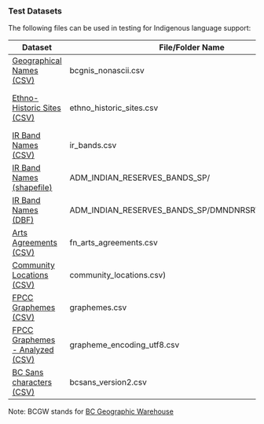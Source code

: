 ### Test Datasets

The following files can be used in testing for Indigenous language support:

| Dataset | File/Folder Name | Source |
| ------------- | ------------- | ------------- |
| [Geographical Names (CSV)](./bcgnis_nonascii.csv)  | bcgnis_nonascii.csv | BCGW: WHSE_BASEMAPPING.GNS_GEOGRAPHICAL_NAMES_SP  |
| [Ethno-Historic Sites (CSV)](./ethno_historic_sites.csv)  | ethno_historic_sites.csv | BCGW: WHSE_HUMAN_CULTURAL_ECONOMIC.FN_ETH_HIST_RPT_SITES_POINT <br> BCGW: WHSE_HUMAN_CULTURAL_ECONOMIC.FN_ETH_HIST_RPT_SITES_POLY |
| [IR Band Names (CSV)](./ir_bands.csv)  | ir_bands.csv | BCGW: WHSE_ADMIN_BOUNDARIES.ADM_INDIAN_RESERVES_BANDS_SP  |
| [IR Band Names (shapefile)](./ADM_INDIAN_RESERVES_BANDS_SP/)  | ADM_INDIAN_RESERVES_BANDS_SP/ | BCGW: WHSE_ADMIN_BOUNDARIES.ADM_INDIAN_RESERVES_BANDS_SP  |
| [IR Band Names (DBF)](./ADM_INDIAN_RESERVES_BANDS_SP/DMNDNRSRVS_polygon.dbf)  | ADM_INDIAN_RESERVES_BANDS_SP/DMNDNRSRVS_polygon.dbf | BCGW: WHSE_ADMIN_BOUNDARIES.ADM_INDIAN_RESERVES_BANDS_SP  |
| [Arts Agreements (CSV)](./fn_arts_agreements.csv)  | fn_arts_agreements.csv | BCGW: WHSE_HUMAN_CULTURAL_ECONOMIC.FN_ARTS_AGREEMENTS_SP  |
| [Community Locations (CSV)](./community_locations.csv)  | community_locations.csv) | BCGW: WHSE_HUMAN_CULTURAL_ECONOMIC.FN_COMMUNITY_LOCATIONS_SP  |
| [FPCC Graphemes (CSV)](https://github.com/First-Peoples-Cultural-Council/fv-web-ui/blob/master/resources/graphemes.csv)  | graphemes.csv | First Peoples Cultural Council  |
[FPCC Graphemes - Analyzed (CSV)](./grapheme_encoding_utf8.csv)  | grapheme_encoding_utf8.csv | Produced by a [python script](./process_graphemes_utf8.py)  
| [BC Sans characters (CSV)](./bcsans_version2.csv)  | bcsans_version2.csv | Unicode details for [BC Sans glyph set](https://www2.gov.bc.ca/assets/gov/british-columbians-our-governments/services-policies-for-government/policies-procedures-standards/web-content-development-guides/corporate-identity-assets/bcsans-glyphset-2023.pdf), produced by a [python script](./check_bc_sans.py) |

Note: BCGW stands for [BC Geographic Warehouse](https://www2.gov.bc.ca/gov/content?id=18B291A12B4F42EA98169892F4B46D61)
